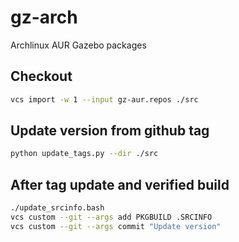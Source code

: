 # gz-arch
Archlinux AUR Gazebo packages

## Checkout

```bash
vcs import -w 1 --input gz-aur.repos ./src
```

## Update version from github tag
```bash
python update_tags.py --dir ./src
```

## After tag update and verified build
```bash
./update_srcinfo.bash
vcs custom --git --args add PKGBUILD .SRCINFO
vcs custom --git --args commit "Update version"
```